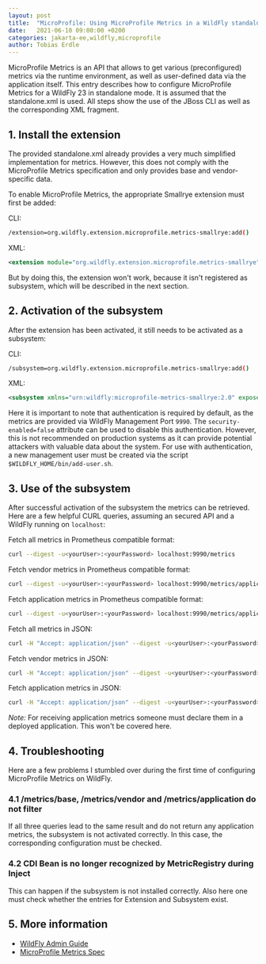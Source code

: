 ```yaml
---
layout: post
title:  "MicroProfile: Using MicroProfile Metrics in a WildFly standalone environment"
date:   2021-06-10 09:00:00 +0200
categories: jakarta-ee,wildfly,microprofile
author: Tobias Erdle
---
```


MicroProfile Metrics is an API that allows to get various (preconfigured) metrics via the runtime environment, as well as user-defined data via the application itself. This entry describes how to configure MicroProfile Metrics for a WildFly 23 in standalone mode. It is assumed that the standalone.xml is used. All steps show the use of the JBoss CLI as well as the corresponding XML fragment.

## 1. Install the extension

The provided standalone.xml already provides a very much simplified implementation for metrics. However, this does not comply with the MicroProfile Metrics specification and only provides base and vendor-specific data.

To enable MicroProfile Metrics, the appropriate Smallrye extension must first be added:

CLI: 

```bash
/extension=org.wildfly.extension.microprofile.metrics-smallrye:add()
```

XML: 

```xml
<extension module="org.wildfly.extension.microprofile.metrics-smallrye"/>
```

But by doing this, the extension won't work, because it isn't registered as subsystem, which will be described in the next section.

## 2. Activation of the subsystem

After the extension has been activated, it still needs to be activated as a subsystem:

CLI:
```bash
/subsystem=org.wildfly.extension.microprofile.metrics-smallrye:add()
```

XML:
```xml
<subsystem xmlns="urn:wildfly:microprofile-metrics-smallrye:2.0" exposed-subsystems="*" prefix="${wildfly.metrics.prefix:wildfly}"/>
```

Here it is important to note that authentication is required by default, as the metrics are provided via WildFly Management Port `9990`. The `security-enabled=false` attribute can be used to disable this authentication. However, this is not recommended on production systems as it can provide potential attackers with valuable data about the system. For use with authentication, a new management user must be created via the script `$WILDFLY_HOME/bin/add-user.sh`.

## 3. Use of the subsystem

After successful activation of the subsystem the metrics can be retrieved. Here are a few helpful CURL queries, assuming an secured API and a WildFly running on `localhost`:

Fetch all metrics in Prometheus compatible format:

```bash
curl --digest -u<yourUser>:<yourPassword> localhost:9990/metrics
```

Fetch vendor metrics in Prometheus compatible format:

```bash
curl --digest -u<yourUser>:<yourPassword> localhost:9990/metrics/application
```

Fetch application metrics in Prometheus compatible format:

```bash
curl --digest -u<yourUser>:<yourPassword> localhost:9990/metrics/application
```

Fetch all metrics in JSON:

```bash
curl -H "Accept: application/json" --digest -u<yourUser>:<yourPassword> localhost:9990/metrics
```

Fetch vendor metrics in JSON:

```bash
curl -H "Accept: application/json" --digest -u<yourUser>:<yourPassword> localhost:9990/metrics/application
```

Fetch application metrics in JSON:

```bash
curl -H "Accept: application/json" --digest -u<yourUser>:<yourPassword> localhost:9990/metrics/application
```

*Note:* For receiving application metrics someone must declare them in a deployed application. This won't be covered here.

## 4. Troubleshooting

Here are a few problems I stumbled over during the first time of configuring MicroProfile Metrics on WildFly.

### 4.1 /metrics/base, /metrics/vendor and /metrics/application do not filter
If all three queries lead to the same result and do not return any application metrics, the subsystem is not activated correctly. In this case, the corresponding configuration must be checked.

### 4.2 CDI Bean is no longer recognized by MetricRegistry during Inject
This can happen if the subsystem is not installed correctly. Also here one must check whether the entries for Extension and Subsystem exist.

## 5. More information

- [WildFly Admin Guide](https://docs.wildfly.org/23/Admin_Guide.html#MicroProfile_Metrics_SmallRye)
- [MicroProfile Metrics Spec](https://download.eclipse.org/microprofile/microprofile-4.0/microprofile-spec-4.0.html)